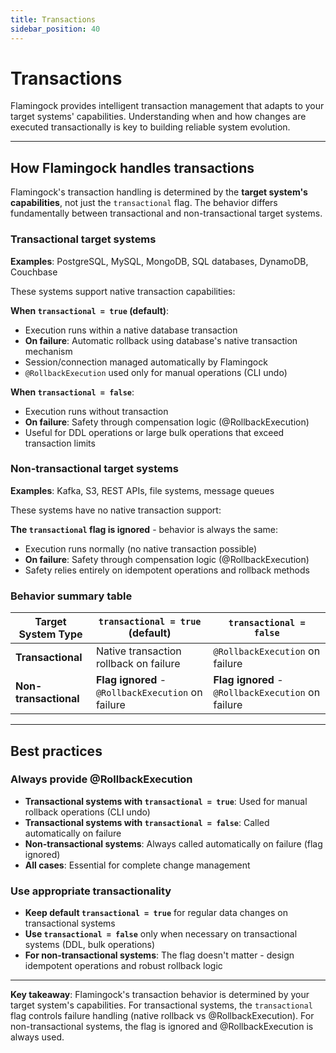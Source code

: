 ```yaml
---
title: Transactions
sidebar_position: 40
---
```


# Transactions

Flamingock provides intelligent transaction management that adapts to your target systems' capabilities. Understanding when and how changes are executed transactionally is key to building reliable system evolution.

---

## How Flamingock handles transactions

Flamingock's transaction handling is determined by the **target system's capabilities**, not just the `transactional` flag. The behavior differs fundamentally between transactional and non-transactional target systems.

### Transactional target systems
**Examples**: PostgreSQL, MySQL, MongoDB, SQL databases, DynamoDB, Couchbase

These systems support native transaction capabilities:

**When `transactional = true` (default)**:
- Execution runs within a native database transaction
- **On failure**: Automatic rollback using database's native transaction mechanism
- Session/connection managed automatically by Flamingock
- `@RollbackExecution` used only for manual operations (CLI undo)

**When `transactional = false`**:
- Execution runs without transaction
- **On failure**: Safety through compensation logic (@RollbackExecution)
- Useful for DDL operations or large bulk operations that exceed transaction limits

### Non-transactional target systems
**Examples**: Kafka, S3, REST APIs, file systems, message queues

These systems have no native transaction support:

**The `transactional` flag is ignored** - behavior is always the same:
- Execution runs normally (no native transaction possible)
- **On failure**: Safety through compensation logic (@RollbackExecution)
- Safety relies entirely on idempotent operations and rollback methods

### Behavior summary table

| Target System Type | `transactional = true` (default) | `transactional = false` |
|---------------------|-----------------------------------|-------------------------|
| **Transactional** | Native transaction rollback on failure | `@RollbackExecution` on failure |
| **Non-transactional** | **Flag ignored** - `@RollbackExecution` on failure | **Flag ignored** - `@RollbackExecution` on failure |

---

## Best practices

### Always provide @RollbackExecution
- **Transactional systems with `transactional = true`**: Used for manual rollback operations (CLI undo)
- **Transactional systems with `transactional = false`**: Called automatically on failure
- **Non-transactional systems**: Always called automatically on failure (flag ignored)
- **All cases**: Essential for complete change management

### Use appropriate transactionality
- **Keep default `transactional = true`** for regular data changes on transactional systems
- **Use `transactional = false`** only when necessary on transactional systems (DDL, bulk operations)
- **For non-transactional systems**: The flag doesn't matter - design idempotent operations and robust rollback logic


---

**Key takeaway**: Flamingock's transaction behavior is determined by your target system's capabilities. For transactional systems, the `transactional` flag controls failure handling (native rollback vs @RollbackExecution). For non-transactional systems, the flag is ignored and @RollbackExecution is always used.